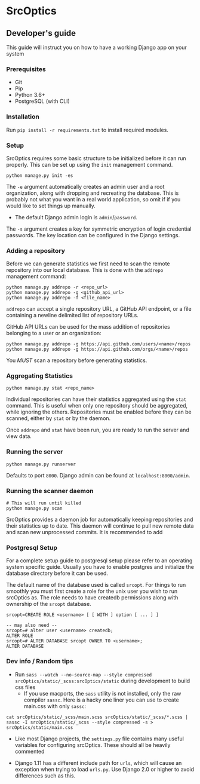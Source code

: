 # SrcOptics               
## Developer's guide
This guide will instruct you on how to have a working Django app on your system

### Prerequisites
- Git
- Pip
- Python 3.6+
- PostgreSQL (with CLI)

### Installation
Run `pip install -r requirements.txt` to install required modules.

### Setup

SrcOptics requires some basic structure to be initialized before it can run properly. This can be set up using the `init` management command.

```
python manage.py init -es
```

The `-e` argument automatically creates an admin user and a root organization, along with dropping and recreating the database. This is probably not what you want in a real world application, so omit if if you would like to set things up manually.

* The default Django admin login is `admin`/`password`.

The `-s` argument creates a key for symmetric encryption of login credential passwords. The key location can be configured in the Django settings.

### Adding a repository
Before we can generate statistics we first need to scan the remote repository into our local database. This is done with the `addrepo` management command:

```
python manage.py addrepo -r <repo_url>
python manage.py addrepo -g <github_api_url>
python manage.py addrepo -f <file_name>
```

`addrepo` can accept a single repository URL, a GitHub API endpoint, or a file containing a newline delimited list of repository URLs.

GitHub API URLs can be used for the mass addition of repositories belonging to a user or an organization:
```
python manage.py addrepo -g https://api.github.com/users/<name>/repos
python manage.py addrepo -g https://api.github.com/orgs/<name>/repos
```

You *MUST* scan a repository before generating statistics.

### Aggregating Statistics
```
python manage.py stat <repo_name>
```

Individual repositories can have their statistics aggregated using the `stat` command. This is useful when only one repository should be aggregated, while ignoring the others. Repositories must be enabled before they can be scanned, either by `stat` or by the daemon.

Once `addrepo` and `stat` have been run, you are ready to run the server and view data.


### Running the server
```
python manage.py runserver
```

Defaults to port `8000`. Django admin can be found at `localhost:8000/admin`.

### Running the scanner daemon
```
# This will run until killed
python manage.py scan
```

SrcOptics provides a daemon job for automatically keeping repositories and their statistics up to date. This daemon will continue to pull new remote data and scan new unprocessed commits. It is recommended to add

### Postgresql Setup

For a complete setup guide to postgresql setup please refer to an operating system specific guide. Usually you have  to enable postgres and initialize the database directory before it can be used.

The default name of the database used is called `srcopt`. For things to run smoothly you must first create a role for the unix user you wish to run srcOptics as. The role needs to have createdb permissions along with ownership of the `srcopt` database.

```
srcopt=CREATE ROLE <username> [ [ WITH ] option [ ... ] ]

-- may also need --
srcopt=# alter user <username> createdb;
ALTER ROLE
srcopt=# ALTER DATABASE srcopt OWNER TO <username>;
ALTER DATABASE
```

### Dev info / Random tips

* Run `sass --watch --no-source-map --style compressed srcOptics/static/_scss:srcOptics/static` during development to build css files
  * If you use macports, the `sass` utility is not installed, only the raw compiler `sassc`. Here is a hacky one liner you can use to create main.css with only `sassc`:

```
cat srcOptics/static/_scss/main.scss srcOptics/static/_scss/*.scss | sassc -I srcOptics/static/_scss --style compressed -s > srcOptics/static/main.css
```

* Like most Django projects, the `settings.py` file contains many useful variables for configuring srcOptics. These should all be heavily commented

* Django 1.11 has a different include path for `urls`, which will cause an exception when trying to load `urls.py`. Use Django 2.0 or higher to avoid differences such as this.
